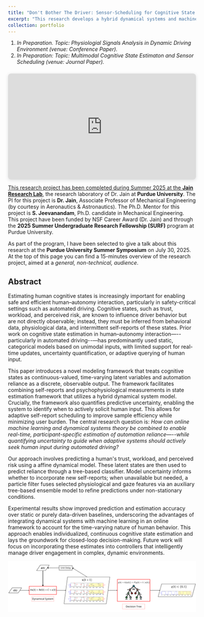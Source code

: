 ```yaml
---
title: "Don't Bother The Driver: Sensor-Scheduling for Cognitive State Estimation During Automated Driving"
excerpt: "This research develops a hybrid dynamical systems and machine learning framework to continuously estimate drivers’ cognitive states (trust, workload, perceived risk) and predict automation reliance in real time. By quantifying uncertainty and adaptively scheduling self-reports, the approach improves prediction accuracy while reducing user burden, enabling safer and more efficient human–autonomy interaction in automated driving."
collection: portfolio
---
```


1. *In Preparation. Topic: Physiologial Signals Analysis in Dynamic Driving Environment (venue: Conference Paper).*
2. *In Preparation: Topic: Multimodal Cognitive State Estimaton and Sensor Scheduling (venue: Journal Paper).*

<div style="position: relative; width: 100%; height: 0; padding-top: 56.2500%;
 padding-bottom: 0; box-shadow: 0 2px 8px 0 rgba(63,69,81,0.16); margin-top: 1.6em; margin-bottom: 0.9em; overflow: hidden;
 border-radius: 8px; will-change: transform;">
  <iframe loading="lazy" style="position: absolute; width: 100%; height: 100%; top: 0; left: 0; border: none; padding: 0;margin: 0;"
    src="https://www.canva.com/design/DAGujyHH9tA/JSHWUrUArVrKniXcT9h-5Q/watch?embed" allowfullscreen="allowfullscreen" allow="fullscreen">
  </iframe>
</div>
<a href="https:&#x2F;&#x2F;www.canva.com&#x2F;design&#x2F;DAGujyHH9tA&#x2F;JSHWUrUArVrKniXcT9h-5Q&#x2F;watch?utm_content=DAGujyHH9tA&amp;utm_campaign=designshare&amp;utm_medium=embeds&amp;utm_source=link" target="_blank" rel="noopener">

This research project has been completed during Summer 2025 at the [**Jain Research Lab**](https://engineering.purdue.edu/JainResearchLab/), the research laboratory of Dr. Jain at **Purdue University**.
The PI for this project is **Dr. Jain**, Associate Professor of Mechanical Engineering (by courtesy in Aeronautics & Astronautics). The Ph.D. Mentor for this project is
**S. Jeevanandam**, Ph.D. candidate in Mechanical Engineering.
This project have been funded by NSF Career Award (Dr. Jain) and through the **2025 Summer Undergraduate Research Fellowship (SURF)** program at Purdue University.

As part of the program, I have been selected to give a talk about this research at the **Purdue University Summer Symposium** on July 30, 2025. At the top of this page you can find a 15-minutes overview of the research project, aimed at a *general, non-technical, audience*.

## Abstract

Estimating human cognitive states is increasingly important for enabling safe and efficient human–autonomy interaction, particularly in safety-critical settings such as automated driving. Cognitive states, such as trust, workload, and perceived risk, are known to influence driver behavior but are not directly observable; instead, they must be inferred from behavioral data, physiological data, and intermittent self-reports of these states. Prior work on cognitive state estimation in human–autonomy interaction—--particularly in automated driving--—has predominantly used static, categorical models based on unimodal inputs, with limited support for real-time updates, uncertainty quantification, or adaptive querying of human input.

This paper introduces a novel modeling framework that treats cognitive states as continuous-valued, time-varying latent variables and automation reliance as a discrete, observable output. The framework facilitates combining self-reports and psychophysiological measurements in state estimation framework that utilizes a hybrid dynamical system model. Crucially, the framework also quantifies predictive uncertainty, enabling the system to identify when to actively solicit human input. This allows for adaptive self-report scheduling to improve sample efficiency while minimizing user burden. The central research question is: *How can online machine learning and dynamical systems theory be combined to enable real-time, participant-specific estimation of automation reliance—--while quantifying uncertainty to guide when adaptive systems should actively seek human input during automated driving?*

Our approach involves predicting a human's trust, workload, and perceived risk using a affine dynamical model. These latent states are then used to predict reliance through a tree-based classifier. Model uncertainty informs whether to incorporate new self-reports; when unavailable but needed, a particle filter fuses selected physiological and gaze features via an auxiliary tree-based ensemble model to refine predictions under non-stationary conditions.

Experimental results show improved prediction and estimation accuracy over static or purely data-driven baselines, underscoring the advantages of integrating dynamical systems with machine learning in an online framework to account for the time-varying nature of human behavior. This approach enables individualized, continuous cognitive state estimation and lays the groundwork for closed-loop decision-making. Future work will focus on incorporating these estimates into controllers that intelligently manage driver engagement in complex, dynamic environments.

<img src='/images/SURF - FigureDraft.png'>
